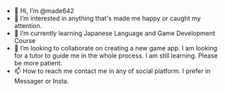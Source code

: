 - 👋 Hi, I’m @made642
- 👀 I’m interested in anything that's made me happy or caught my attention.
- 🌱 I’m currently learning Japanese Language and Game Development Course
- 💞️ I’m looking to collaborate on creating a new game app. I am looking for a tutor to guide me in the whole process. I am still learning. Please be more patient.
- 📫 How to reach me contact me in any of social platform. I prefer in Messager or Insta.

<!---
made642/made642 is a ✨ special ✨ repository because its `README.md` (this file) appears on your GitHub profile.
You can click the Preview link to take a look at your changes.
--->
